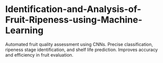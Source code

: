 # Identification-and-Analysis-of-Fruit-Ripeness-using-Machine-Learning
Automated fruit quality assessment using CNNs. Precise classification, ripeness stage identification, and shelf life prediction. Improves accuracy and efficiency in fruit evaluation.

